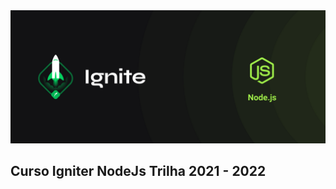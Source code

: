 <img src="./img/cover-node.js.png" alt="Trilha Ignite">

## <text style="text-align:center">Curso Igniter NodeJs Trilha 2021 - 2022</text>
